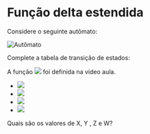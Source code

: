 # Função delta estendida 
Considere o seguinte autômato:

![Autômato](https://www.seas.upenn.edu/~cit596/notes/dave/dfa1.gif)

Complete a tabela de transição de estados:


A função <img src="https://latex.codecogs.com/svg.latex?\hat{\delta}: Q \times \Sigma^* \to Q"> foi definida na vídeo aula. 

* <img src="https://latex.codecogs.com/svg.latex?\hat{\delta}(q_0, 0001) = X">
* <img src="https://latex.codecogs.com/svg.latex?\hat{\delta}(q_0, 0101) = Y">
* <img src="https://latex.codecogs.com/svg.latex?\hat{\delta}(q_0, 00011) = Z">
* <img src="https://latex.codecogs.com/svg.latex?\hat{\delta}(q_0, 001) = W">


Quais são os valores de X, Y , Z e W?




